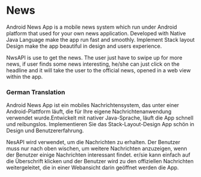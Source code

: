 # News


Android News App is a mobile news system which run under Android platform that used for your own news application.
Developed with Native Java Language make the app run fast and smoothly. Implement Stack layout Design make the
app beautiful in design and users experience.

NwsAPI is use to get the news. The user just have to swipe up for more news, if user finds some news interesting,
he/she can just click on the headline and it will take the user to the official news, opened in a web view within 
the app.



### German Translation

Android News App ist ein mobiles Nachrichtensystem, das unter einer Android-Plattform läuft, die für Ihre eigene 
Nachrichtenanwendung verwendet wurde.Entwickelt mit nativer Java-Sprache, läuft die App schnell und reibungslos.
Implementieren Sie das Stack-Layout-Design App schön in Design und Benutzererfahrung.

NesAPI wird verwendet, um die Nachrichten zu erhalten. Der Benutzer muss nur nach oben wischen, um weitere Nachrichten
anzuzeigen, wenn der Benutzer einige Nachrichten interessant findet. er/sie kann einfach auf die Überschrift klicken
und der Benutzer wird zu den offiziellen Nachrichten weitergeleitet, die in einer Webansicht darin geöffnet werden
die App.
